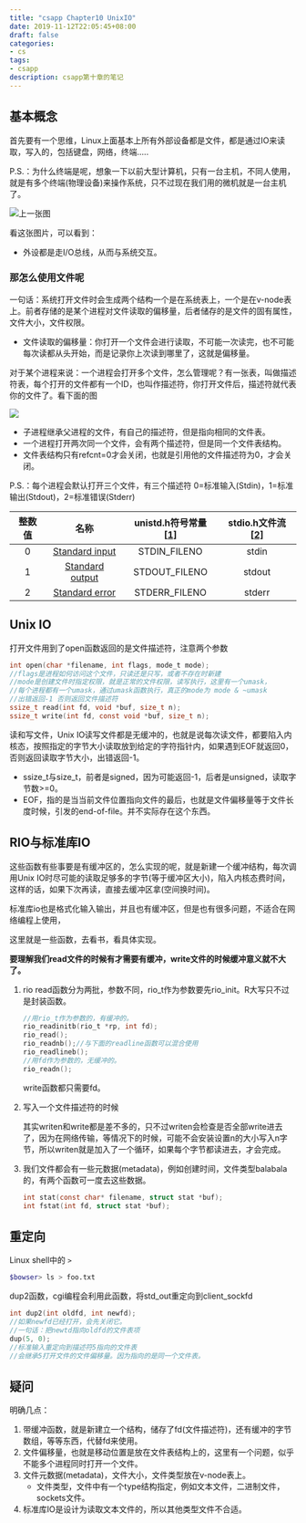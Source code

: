 ```yaml
---
title: "csapp Chapter10 UnixIO"
date: 2019-11-12T22:05:45+08:00
draft: false
categories:
- cs
tags:
- csapp
description: csapp第十章的笔记
---
```


## 基本概念

首先要有一个思维，Linux上面基本上所有外部设备都是文件，都是通过IO来读取，写入的，包括键盘，网络，终端.....

P.S.：为什么终端是呢，想象一下以前大型计算机，只有一台主机，不同人使用，就是有多个终端(物理设备)来操作系统，只不过现在我们用的微机就是一台主机了。

![上一张图](https://pic.superbed.cn/item/5dcabfbd8e0e2e3ee9b257f5.jpg)

看这张图片，可以看到：

- 外设都是走I/O总线，从而与系统交互。

### 那怎么使用文件呢

一句话：系统打开文件时会生成两个结构一个是在系统表上，一个是在v-node表上。前者存储的是某个进程对文件读取的偏移量，后者储存的是文件的固有属性，文件大小，文件权限。

- 文件读取的偏移量：你打开一个文件会进行读取，不可能一次读完，也不可能每次读都从头开始，而是记录你上次读到哪里了，这就是偏移量。

对于某个进程来说：一个进程会打开多个文件，怎么管理呢？有一张表，叫做描述符表，每个打开的文件都有一个ID，也叫作描述符，你打开文件后，描述符就代表你的文件了。看下面的图

![](https://pic.superbed.cn/item/5dcac3bc8e0e2e3ee9b6fc15.png)

- 子进程继承父进程的文件，有自己的描述符，但是指向相同的文件表。
- 一个进程打开两次同一个文件，会有两个描述符，但是同一个文件表结构。
- 文件表结构只有refcnt=0才会关闭，也就是引用他的文件描述符为0，才会关闭。

P.S.：每个进程会默认打开三个文件，有三个描述符 0=标准输入(Stdin)，1=标准输出(Stdout)，2=标准错误(Stderr)

| 整数值 |                          名称                           | unistd.h符号常量[[1\]](https://zh.wikipedia.org/wiki/文件描述符#cite_note-1) | stdio.h文件流[[2\]](https://zh.wikipedia.org/wiki/文件描述符#cite_note-2) |
| :----: | :-----------------------------------------------------: | :----------------------------------------------------------: | :----------------------------------------------------------: |
|   0    |  [Standard input](https://zh.wikipedia.org/wiki/Stdin)  |                         STDIN_FILENO                         |                            stdin                             |
|   1    | [Standard output](https://zh.wikipedia.org/wiki/Stdout) |                        STDOUT_FILENO                         |                            stdout                            |
|   2    | [Standard error](https://zh.wikipedia.org/wiki/Stderr)  |                        STDERR_FILENO                         |                            stderr                            |

## Unix IO

打开文件用到了open函数返回的是文件描述符，注意两个参数

```c
int open(char *filename, int flags, mode_t mode);
//flags是进程如何访问这个文件，只读还是只写，或者不存在时新建
//mode是创建文件时指定权限，就是正常的文件权限，读写执行，这里有一个umask，
//每个进程都有一个umask，通过umask函数执行，真正的mode为 mode & ~umask
//出错返回-1 否则返回文件描述符
ssize_t read(int fd, void *buf, size_t n);
ssize_t write(int fd, const void *buf, size_t n);
```

读和写文件，Unix IO读写文件都是无缓冲的，也就是说每次读文件，都要陷入内核态，按照指定的字节大小读取放到给定的字符指针内，如果遇到EOF就返回0，否则返回读取字节大小，出错返回-1。

- ssize_t与size_t，前者是signed，因为可能返回-1，后者是unsigned，读取字节数>=0。
- EOF，指的是当当前文件位置指向文件的最后，也就是文件偏移量等于文件长度时候，引发的end-of-file。并不实际存在这个东西。

## RIO与标准库IO

这些函数有些事要是有缓冲区的，怎么实现的呢，就是新建一个缓冲结构，每次调用Unix IO时尽可能的读取足够多的字节(等于缓冲区大小)，陷入内核态费时间，这样的话，如果下次再读，直接去缓冲区拿(空间换时间)。

标准库io也是格式化输入输出，并且也有缓冲区，但是也有很多问题，不适合在网络编程上使用，

这里就是一些函数，去看书，看具体实现。

**要理解我们read文件的时候有才需要有缓冲，write文件的时候缓冲意义就不大了。**

1. rio read函数分为两批，参数不同，rio_t作为参数要先rio_init。R大写只不过是封装函数。

   ```c
   //用rio_t作为参数的，有缓冲的。
   rio_readinitb(rio_t *rp, int fd);
   rio_read();
   rio_readnb();//与下面的readline函数可以混合使用
   rio_readlineb();
   //用fd作为参数的，无缓冲的。
   rio_readn();
   ```

   write函数都只需要fd。

2. 写入一个文件描述符的时候

   其实writen和write都是差不多的，只不过writen会检查是否全部write进去了，因为在网络传输，等情况下的时候，可能不会安装设置n的大小写入n字节，所以writen就是加入了一个循环，如果每个字节都读进去，才会完成。

3. 我们文件都会有一些元数据(metadata)，例如创建时间，文件类型balabala的，有两个函数可一度去这些数据。

   ```c
   int stat(const char* filename, struct stat *buf);
   int fstat(int fd, struct stat *buf);
   ```

## 重定向

Linux shell中的 `>`

```sh
$bowser> ls > foo.txt
```

dup2函数，cgi编程会利用此函数，将std_out重定向到client_sockfd

```c
int dup2(int oldfd, int newfd);
//如果newfd已经打开，会先关闭它。
//一句话：把newtd指向oldfd的文件表项
dup(5, 0);
//标准输入重定向到描述符5指向的文件表
//会继承5打开文件的文件偏移量。因为指向的是同一个文件表。
```

## 疑问

明确几点：

1. 带缓冲函数，就是新建立一个结构，储存了fd(文件描述符)，还有缓冲的字节数组，等等东西，代替fd来使用。
2. 文件偏移量，也就是移动位置是放在文件表结构上的，这里有一个问题，似乎不能多个进程同时打开一个文件。
3. 文件元数据(metadata)，文件大小，文件类型放在v-node表上。
   - 文件类型，文件中有一个type结构指定，例如文本文件，二进制文件，sockets文件。
4. 标准库IO是设计为读取文本文件的，所以其他类型文件不合适。
